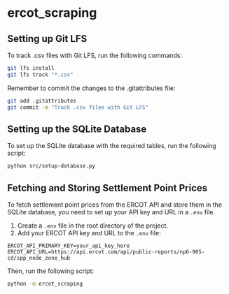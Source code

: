 # ercot_scraping

## Setting up Git LFS

To track .csv files with Git LFS, run the following commands:

```sh
git lfs install
git lfs track "*.csv"
```

Remember to commit the changes to the .gitattributes file:

```sh
git add .gitattributes
git commit -m "Track .csv files with Git LFS"
```

## Setting up the SQLite Database

To set up the SQLite database with the required tables, run the following script:

```sh
python src/setup-database.py
```

## Fetching and Storing Settlement Point Prices

To fetch settlement point prices from the ERCOT API and store them in the SQLite database, you need to set up your API key and URL in a `.env` file.

1. Create a `.env` file in the root directory of the project.
2. Add your ERCOT API key and URL to the `.env` file:

```env
ERCOT_API_PRIMARY_KEY=your_api_key_here
ERCOT_API_URL=https://api.ercot.com/api/public-reports/np6-905-cd/spp_node_zone_hub
```

Then, run the following script:

```sh
python -m ercot_scraping
```